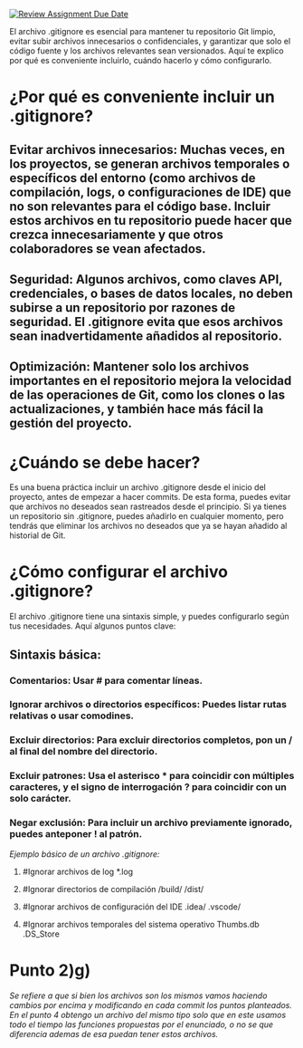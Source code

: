 [![Review Assignment Due Date](https://classroom.github.com/assets/deadline-readme-button-22041afd0340ce965d47ae6ef1cefeee28c7c493a6346c4f15d667ab976d596c.svg)](https://classroom.github.com/a/kl-E8VQf)

El archivo .gitignore es esencial para mantener tu repositorio Git limpio, evitar subir archivos innecesarios o confidenciales, y garantizar que solo el código fuente y los archivos relevantes sean versionados. Aquí te explico por qué es conveniente incluirlo, cuándo hacerlo y cómo configurarlo.

# ¿Por qué es conveniente incluir un .gitignore?
## Evitar archivos innecesarios: Muchas veces, en los proyectos, se generan archivos temporales o específicos del entorno (como archivos de compilación, logs, o configuraciones de IDE) que no son relevantes para el código base. Incluir estos archivos en tu repositorio puede hacer que crezca innecesariamente y que otros colaboradores se vean afectados.

## Seguridad: Algunos archivos, como claves API, credenciales, o bases de datos locales, no deben subirse a un repositorio por razones de seguridad. El .gitignore evita que esos archivos sean inadvertidamente añadidos al repositorio.

## Optimización: Mantener solo los archivos importantes en el repositorio mejora la velocidad de las operaciones de Git, como los clones o las actualizaciones, y también hace más fácil la gestión del proyecto.

# ¿Cuándo se debe hacer?
Es una buena práctica incluir un archivo .gitignore desde el inicio del proyecto, antes de empezar a hacer commits. De esta forma, puedes evitar que archivos no deseados sean rastreados desde el principio. Si ya tienes un repositorio sin .gitignore, puedes añadirlo en cualquier momento, pero tendrás que eliminar los archivos no deseados que ya se hayan añadido al historial de Git.

# ¿Cómo configurar el archivo .gitignore?
El archivo .gitignore tiene una sintaxis simple, y puedes configurarlo según tus necesidades. Aquí algunos puntos clave:

## Sintaxis básica:

### Comentarios: Usar # para comentar líneas.

### Ignorar archivos o directorios específicos: Puedes listar rutas relativas o usar comodines.

### Excluir directorios: Para excluir directorios completos, pon un / al final del nombre del directorio.

### Excluir patrones: Usa el asterisco * para coincidir con múltiples caracteres, y el signo de interrogación ? para coincidir con un solo carácter.

### Negar exclusión: Para incluir un archivo previamente ignorado, puedes anteponer ! al patrón.

_Ejemplo básico de un archivo .gitignore:_

1. #Ignorar archivos de log
*.log

2. #Ignorar directorios de compilación
/build/
/dist/

3. #Ignorar archivos de configuración del IDE
.idea/
.vscode/

4. #Ignorar archivos temporales del sistema operativo
Thumbs.db
.DS_Store

# Punto 2)g)
_Se refiere a que si bien los archivos son los mismos vamos haciendo cambios por encima y modificando en cada commit los puntos planteados. En el punto 4 obtengo un archivo del mismo tipo solo que en este usamos todo el tiempo las funciones propuestas por el enunciado, o no se que diferencia ademas de esa puedan tener estos archivos._
